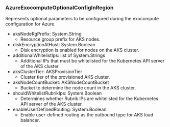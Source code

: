### AzureExocomputeOptionalConfigInRegion
Represents optional parameters to be configured during the exocompute configuration for Azure.

- aksNodeRgPrefix: System.String
  - Resource group prefix for AKS nodes.
- diskEncryptionAtHost: System.Boolean
  - Disk encryption is enabled for nodes on the AKS cluster.
- additionalWhitelistIps: list of System.Strings
  - Additional IPs that must be whitelisted for the Kubernetes API server of the AKS cluster.
- aksClusterTier: AKSProvisionTier
  - Cluster tier of the provisioned AKS cluster.
- aksNodeCountBucket: AKSNodeCountBucket
  - Bucket to determine the node count in the AKS cluster.
- shouldWhitelistRubrikIps: System.Boolean
  - Determines whether Rubrik IPs are whitelisted for the Kubernetes API server of the AKS cluster.
- enableUserDefinedRouting: System.Boolean
  - Enable user-defined routing as the outbound type for AKS load balancer.

